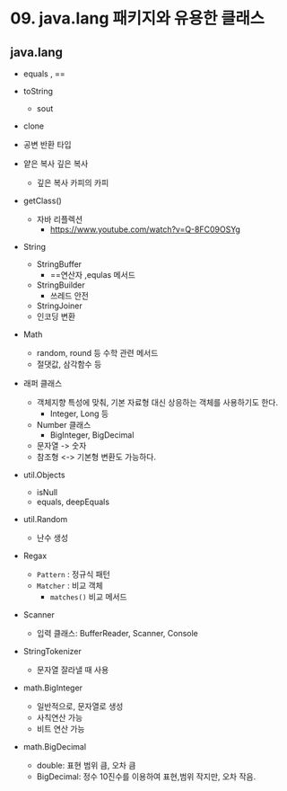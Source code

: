 # 09. java.lang 패키지와 유용한 클래스 

## java.lang


- equals , ==
- toString
  - sout
- clone
- 공변 반환 타입
- 얕은 복사 깊은 복사
    - 깊은 복사 카피의 카피


- getClass()
  - 자바 리플렉션
    - https://www.youtube.com/watch?v=Q-8FC09OSYg


- String
  - StringBuffer
    - ==연산자 ,equlas 메서드
  - StringBuilder
    - 쓰레드 안전
  - StringJoiner
  - 인코딩 변환


- Math
  - random, round 등 수학 관련 메서드
  - 절댓값, 삼각함수 등


- 래퍼 클래스
  - 객체지향 특성에 맞춰, 기본 자료형 대신 상응하는 객체를 사용하기도 한다.
    - Integer, Long 등
  - Number 클래스
    - BigInteger, BigDecimal
  - 문자열 -> 숫자
  - 참조형 <-> 기본형 변환도 가능하다.



- util.Objects
  - isNull
  - equals, deepEquals

- util.Random
  - 난수 생성
  
- Regax
  - `Pattern` : 정규식 패턴 
  - `Matcher` : 비교 객체
    - `matches()` 비교 메서드

- Scanner
  - 입력 클래스: BufferReader, Scanner, Console


- StringTokenizer
  - 문자열 잘라낼 때 사용



- math.BigInteger
  - 일반적으로, 문자열로 생성
  - 사칙연산 가능
  - 비트 연산 가능


- math.BigDecimal
  - double: 표현 범위 큼, 오차 큼
  - BigDecimal: 정수 10진수를 이용하여 표현,범위 작지만, 오차 작음. 